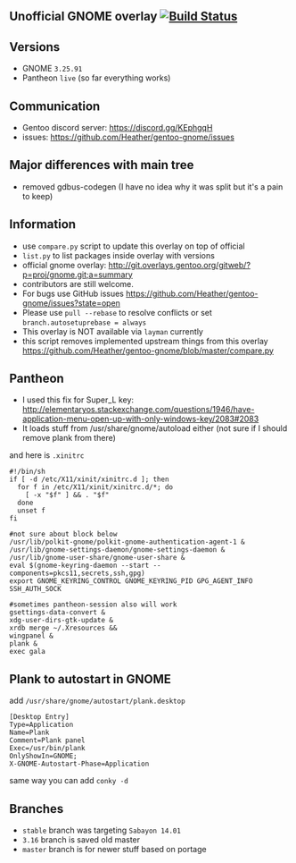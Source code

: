Unofficial GNOME overlay [![Build Status](https://travis-ci.org/Heather/gentoo-gnome.png?branch=master)](https://travis-ci.org/Heather/gentoo-gnome)
------------------------

Versions
--------

 - GNOME `3.25.91`
 - Pantheon `live` (so far everything works)

Communication
-------------

 - Gentoo discord server: https://discord.gg/KEphgqH
 - issues: https://github.com/Heather/gentoo-gnome/issues

Major differences with main tree
-------------------------

 - removed gdbus-codegen (I have no idea why it was split but it's a pain to keep)

Information
-----------

 - use `compare.py` script to update this overlay on top of official
 - `list.py` to list packages inside overlay with versions
 - official gnome overlay: http://git.overlays.gentoo.org/gitweb/?p=proj/gnome.git;a=summary
 - contributors are still welcome.
 - For bugs use GitHub issues https://github.com/Heather/gentoo-gnome/issues?state=open
 - Please use `pull --rebase` to resolve conflicts or set `branch.autosetuprebase = always`
 - This overlay is NOT available via `layman` currently
 - this script removes implemented upstream things from this overlay https://github.com/Heather/gentoo-gnome/blob/master/compare.py

Pantheon
--------

 - I used this fix for Super_L key: http://elementaryos.stackexchange.com/questions/1946/have-application-menu-open-up-with-only-windows-key/2083#2083
 - It loads stuff from /usr/share/gnome/autoload either (not sure if I should remove plank from there)

and here is `.xinitrc`

``` shell
#!/bin/sh
if [ -d /etc/X11/xinit/xinitrc.d ]; then
  for f in /etc/X11/xinit/xinitrc.d/*; do
    [ -x "$f" ] && . "$f"
  done
  unset f
fi

#not sure about block below
/usr/lib/polkit-gnome/polkit-gnome-authentication-agent-1 &
/usr/lib/gnome-settings-daemon/gnome-settings-daemon &
/usr/lib/gnome-user-share/gnome-user-share &
eval $(gnome-keyring-daemon --start --components=pkcs11,secrets,ssh,gpg)
export GNOME_KEYRING_CONTROL GNOME_KEYRING_PID GPG_AGENT_INFO SSH_AUTH_SOCK

#sometimes pantheon-session also will work
gsettings-data-convert &
xdg-user-dirs-gtk-update &
xrdb merge ~/.Xresources &&
wingpanel &
plank &
exec gala
```

Plank to autostart in GNOME
---------------------------

add `/usr/share/gnome/autostart/plank.desktop`
```
[Desktop Entry]
Type=Application
Name=Plank
Comment=Plank panel
Exec=/usr/bin/plank
OnlyShowIn=GNOME;
X-GNOME-Autostart-Phase=Application
```

same way you can add `conky -d`

Branches
--------

 - `stable` branch was targeting `Sabayon 14.01`
 - `3.16` branch is saved old master
 - `master` branch is for newer stuff based on portage
